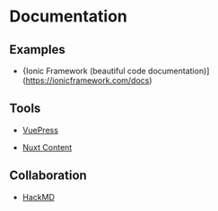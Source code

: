 # Documentation

## Examples
- {Ionic Framework (beautiful code documentation)](https://ionicframework.com/docs)

## Tools
- [VuePress](https://vuepress.vuejs.org/)

- [Nuxt Content](https://content.nuxtjs.org/)

## Collaboration

- [HackMD](https://hackmd.io/)
